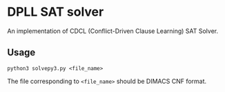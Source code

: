# DPLL SAT solver

An implementation of CDCL (Conflict-Driven Clause Learning) SAT Solver.

## Usage
```
python3 solvepy3.py <file_name> 
```
The file corresponding to `<file_name>` should be DIMACS CNF format.
